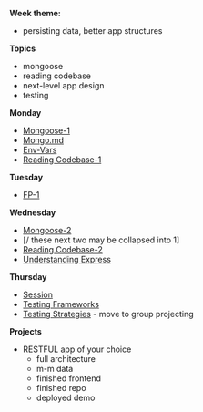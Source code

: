 **Week theme:**
  * persisting data, better app structures  
  
**Topics**  
  * mongoose  
  * reading codebase  
  * next-level app design  
  * testing  
  
**Monday**  
  * [Mongoose-1](https://github.com/jankeLearning/content-md/blob/master/databases/06-mongoose-1.md)  
  * [Mongo.md](https://github.com/jankeLearning/content-md/blob/master/databases/06-mongo.md)  
  * [Env-Vars](https://github.com/jankeLearning/content-md/blob/master/node%2Bexpress/05-env-vars.md)  
  * [Reading Codebase-1](https://github.com/jankeLearning/content-md/blob/master/dev-knowledge/06-reading-codebase-1.md) 

**Tuesday**  
  * [FP-1](https://github.com/jankeLearning/content-md/blob/master/js/06-FP-1.md) 

**Wednesday** 
  * [Mongoose-2](https://github.com/jankeLearning/content-md/blob/master/databases/06-mongoose-2.md) 
  * [/ these next two may be collapsed into 1]  
  * [Reading Codebase-2](https://github.com/jankeLearning/content-md/blob/master/dev-knowledge/06-reading-codebase-2.md)  
  * [Understanding Express](https://github.com/jankeLearning/content-md/blob/master/node%2Bexpress/06-understanding-express.md)

**Thursday**  
  * [Session](https://github.com/jankeLearning/content-md/blob/master/node%2Bexpress/06-sessions.md)  
  * [Testing Frameworks](https://github.com/jankeLearning/content-md/blob/master/npm-modules/06-testing-frameworks.md)  
  * [Testing Strategies](https://github.com/jankeLearning/content-md/blob/master/testing/06-testing-strategies.md)  - move to group projecting
  
**Projects**  
  * RESTFUL app of your choice  
    *  full architecture  
    * m-m data  
    * finished frontend  
    * finished repo  
    * deployed demo  

